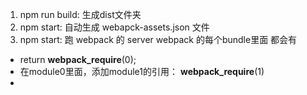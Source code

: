 1. npm run build: 生成dist文件夹
2. npm start: 自动生成 webapck-assets.json 文件
3. npm start: 跑 webpack 的 server
webpack 的每个bundle里面  都会有 
- return __webpack_require__(0);
- 在module0里面，添加module1的引用： __webpack_require__(1)
- 